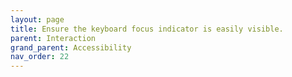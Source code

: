 ```yaml
---
layout: page
title: Ensure the keyboard focus indicator is easily visible. 
parent: Interaction
grand_parent: Accessibility
nav_order: 22
---
```

